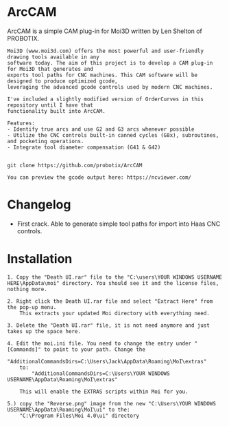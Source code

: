 # ArcCAM

  ArcCAM is a simple CAM plug-in for Moi3D written by Len Shelton of PROBOTIX.
  
	Moi3D (www.moi3d.com) offers the most powerful and user-friendly drawing tools available in any 
 	software today. The aim of this project is to develop a CAM plug-in for Moi3D that generates and 
  	exports tool paths for CNC machines. This CAM software will be designed to produce optimized gcode, 
   	leveraging the advanced gcode controls used by modern CNC machines.
	
	I've included a slightly modified version of OrderCurves in this repository until I have that 
	functionality built into ArcCAM. 
  
	Features:
	- Identify true arcs and use G2 and G3 arcs whenever possible
	- Utilize the CNC controls built-in canned cycles (G8x), subroutines, and pocketing operations.
	- Integrate tool diameter compensation (G41 & G42)
	

    git clone https://github.com/probotix/ArcCAM

	You can preview the gcode output here: https://ncviewer.com/

# Changelog
- First crack. Able to generate simple tool paths for import into Haas CNC controls.
   

# Installation

	1. Copy the "Death UI.rar" file to the "C:\users\YOUR WINDOWS USERNAME HERE\AppData\moi" directory. You should see it and the license files, nothing more.

	2. Right click the Death UI.rar file and select "Extract Here" from the pop-up menu.
		This extracts your updated Moi directory with everything need.

	3. Delete the "Death UI.rar" file, it is not need anymore and just takes up the space here.

	4. Edit the moi.ini file. You need to change the entry under "[Commands]" to point to your path. Change the
			"AdditionalCommandsDirs=C:\Users\Jack\AppData\Roaming\MoI\extras"
		to:
			"AdditionalCommandsDirs=C:\Users\YOUR WINDOWS USERNAME\AppData\Roaming\MoI\extras"

		This will enable the EXTRAS scripts within Moi for you.

	5.) copy the "Reverse.png" image from the new "C:\Users\YOUR WINDOWS USERNAME\AppData\Roaming\MoI\ui" to the:
		"C:\Program Files\Moi 4.0\ui" directory



